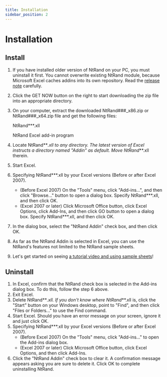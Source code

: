 ```yaml
---
title: Installation
sidebar_position: 2
---
```


# Installation

## Install

1.  If you have installed older version of NtRand on your PC, you must uninstall it first. You cannot overwrite existing NtRand module, because Microsoft Excel caches addins into its own repository. Read the [release note](https://www.ntrand.com/release-note/ "release note") carefully.
2.  Click the GET NOW button on the right to start downloading the zip file into an appropriate directory.
3.  On your computer, extract the downloaded NtRand###\_x86.zip or NtRand###\_x64.zip file and get the following files:

    NtRand\*\*\*.xll

    NtRand Excel add-in program

4.  Locate NtRand**_.xll to any directory. The latest version of Excel instructs a directory named "Addin" as default. Move NtRand_**.xll therein.
5.  Start Excel.
6.  Specifying NtRand\*\*\*.xll by your Excel versions (Before or after Excel 2007).
    - (Before Excel 2007) On the "Tools" menu, click "Add-ins...", and then click "Browse..." button to open a dialog box. Specify NtRand\*\*\*.xll, and then click OK.
    - (Excel 2007 or later) Click Microsoft Office button, click Excel Options, click Add-Ins, and then click GO button to open a dialog box. Specify NtRand\*\*\*.xll, and then click OK.
7.  In the dialog box, select the "NtRand Addin" check box, and then click OK.
8.  As far as the NtRand Addin is selected in Excel, you can use the NtRand's features not limited to the NtRand sample sheets.
9.  Let's get started on seeing [a tutorial video and using sample sheets](https://www.ntrand.com/download/#local_sampleFiles "Download sample sheets and a tutorial video")!

## Uninstall

1.  In Excel, confirm that the NtRand check box is selected in the Add-ins dialog box. To do this, follow the step 6 above.
2.  Exit Excel.
3.  Delete NtRand**_.xll. If you don't know where NtRand_**.xll is, click the "Start" button on your Windows desktop, point to "Find", and then click "Files or Folders..." to use the Find command.
4.  Start Excel. Should you have an error message on your screen, ignore it and just click OK.
5.  Specifying NtRand\*\*\*.xll by your Excel versions (Before or after Excel 2007).
    - (Before Excel 2007) On the "Tools" menu, click "Add-ins..." to open the Add-ins dialog box.
    - (Excel 2007 or later) Click Microsoft Office button, click Excel Options, and then click Add-Ins.
6.  Click the "NtRand Addin" check box to clear it. A confirmation message appears asking you are sure to delete it. Click OK to complete uninstalling NtRand.

